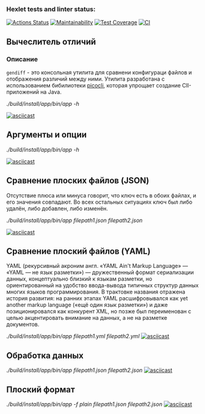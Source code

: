 ### Hexlet tests and linter status:
[![Actions Status](https://github.com/alexey4050/java-project-71/actions/workflows/hexlet-check.yml/badge.svg)](https://github.com/alexey4050/java-project-71/actions)
[![Maintainability](https://api.codeclimate.com/v1/badges/58d59808062cbdbd47cb/maintainability)](https://codeclimate.com/github/alexey4050/java-project-71/maintainability)
[![Test Coverage](https://api.codeclimate.com/v1/badges/58d59808062cbdbd47cb/test_coverage)](https://codeclimate.com/github/alexey4050/java-project-71/test_coverage)
[![CI](https://github.com/alexey4050/java-project-71/actions/workflows/ci.yml/badge.svg)](https://github.com/alexey4050/java-project-71/actions/workflows/ci.yml)

## Вычеслитель отличий
### Описание
`gendiff` - это консольная утилита для сравнени конфигураци файлов и отображения различий между ними. Утилита разработана с использованием бибилиотеки [picocli](https://picocli.info/),  которая упрощает создание ClI-приложений на Java.

*./build/install/app/bin/app -h*

[![asciicast](https://asciinema.org/a/sNmToSVr26iGAYzk28SnlI2N7.svg)](https://asciinema.org/a/sNmToSVr26iGAYzk28SnlI2N7)

## Аргументы и опции
*./build/install/app/bin/app -h*

[![asciicast](https://asciinema.org/a/dhKPqe6TRTZ54jNtEVP2yR5Mi.svg)](https://asciinema.org/a/dhKPqe6TRTZ54jNtEVP2yR5Mi)

## Сравнение плоских файлов (JSON)

Отсутствие плюса или минуса говорит, что ключ есть в обоих файлах, и его значения совпадают. Во всех остальных ситуациях ключ был либо удалён, либо добавлен, либо изменён.

*./build/install/app/bin/app filepath1.json filepath2.json*

[![asciicast](https://asciinema.org/a/WBW29efDjDFYHBVdAYKylNMxJ.svg)](https://asciinema.org/a/WBW29efDjDFYHBVdAYKylNMxJ)

## Сравнение плоский файлов (YAML)
YAML (рекурсивный акроним англ. «YAML Ain't Markup Language» — «YAML — не язык разметки») — дружественный формат сериализации данных, концептуально близкий к языкам разметки, но ориентированный на удобство ввода-вывода типичных структур данных многих языков программирования.
В трактовке названия отражена история развития: на ранних этапах YAML расшифровывался как yet another markup language («ещё один язык разметки») и даже позиционировался как конкурент XML, но позже был переименован с целью акцентировать внимание на данных, а не на разметке документов.

*./build/install/app/bin/app filepath1.yml filepath2.yml*
[![asciicast](https://asciinema.org/a/VpK2qbK0FjG9pc6G2pTLgLBzT.svg)](https://asciinema.org/a/VpK2qbK0FjG9pc6G2pTLgLBzT)

## Обработка данных
*./build/install/app/bin/app filepath1.json filepath2.json*
[![asciicast](https://asciinema.org/a/0ZTQYJytv6aDCMNGhWS9rGgg6.svg)](https://asciinema.org/a/0ZTQYJytv6aDCMNGhWS9rGgg6)

## Плоский формат
*./build/install/app/bin/app -f plain filepath1.json filepath2.json*
[![asciicast](https://asciinema.org/a/nKeTpuSLAkdm8ZRZ5W8CrlZrr.svg)](https://asciinema.org/a/nKeTpuSLAkdm8ZRZ5W8CrlZrr)
